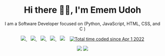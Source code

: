 <p align="center">
  <h1 align='center'>Hi there 👋🏾, I'm Emem Udoh</h1> 
  <p align="center"> I am a Software Developer focused on (Python, JavaScript, HTML, CSS, and C )</p>
</p>

<p align='center'>
<a href="https://wa.me/2348105377856?text=Hello Emem" target="_blank">
  <img src="https://img.shields.io/badge/WHATSAPP-%2325D366.svg?&style=for-the-badge&logo=whatsapp&logoColor=white" />
</a>&nbsp;&nbsp;
<a href="https://twitter.com/dev_emem" target="_blank">
  <img src="https://img.shields.io/badge/twitter-%231DA1F2.svg?&style=for-the-badge&logo=twitter&logoColor=white" />
</a>&nbsp;&nbsp;
<a href="https://www.linkedin.com/in/ememudoh/" target="_blank">
  <img src="https://img.shields.io/badge/linkedin-%230077B5.svg?&style=for-the-badge&logo=linkedin&logoColor=white" />
</a>&nbsp;&nbsp;
<a href="mailto:udohememisong@gmail.com" target="_blank">
  <img src="https://img.shields.io/badge/email me-%23D14836.svg?&style=for-the-badge&logo=gmail&logoColor=white" />
</a>&nbsp;&nbsp;
  <img src="https://gpvc.arturio.dev/chrisegbaaaibon" />
  </a>&nbsp;&nbsp;
  <a href="https://wakatime.com/@71012fa4-1b94-4222-862a-ae7462bd8403"><img src="https://wakatime.com/badge/user/71012fa4-1b94-4222-862a-ae7462bd8403.svg" alt="Total time coded since Apr 1 2022" /></a>
  
  
  <p align = "center">
  <img src = "https://github-readme-stats.vercel.app/api?username=devemem&show_icons=true&theme=tokyonight&line_height=27">
  <img src = "https://github-readme-stats.vercel.app/api/top-langs/?username=devemem&theme=tokyonight">
</p>
</p>
 
